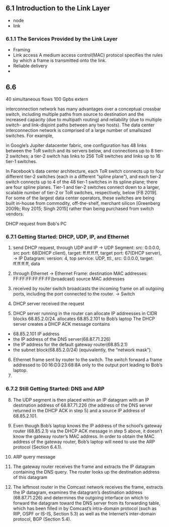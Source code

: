 ## 6.1 Introduction to the Link Layer
+ node
+ link

###  6.1.1 The Services Provided by the Link Layer
+ Framing
+ Link access
  A medium access control(MAC) protocol specifies the rules by which a frame is transmitted onto the link.
+ Reliable delivery
+

## 6.6
40 simultaneous flows
100 Gpbs extern



interconnection network has many advantages over a conceptual crossbar switch,
including multiple paths from source to destination and the increased capacity (due
to multipath routing) and reliability (due to multiple switch- and link-disjoint paths
between any two hosts).
The data center interconnection network is comprised of a large number of smallsized
switches. For example,

in Google’s Jupiter datacenter fabric, one configuration has
48 links between the ToR switch and its servers below, and connections up to 8 tier-2 switches;
a tier-2 switch has links to 256 ToR switches and links up to 16 tier-1 switches.

In Facebook’s data center architecture,
each ToR switch connects up to four different tier-2 switches (each in a different “spline plane”), and each tier-2 switch connects
up to 4 of the 48 tier-1 switches in its spline plane; there are four spline planes. Tier-1 and
tier-2 switches connect down to a larger, scalable number of tier-2 or ToR switches, respectively,
below [FB 2019]. For some of the largest data center operators, these switches
are being built in-house from commodity, off-the-shelf, merchant silicon [Greenberg
2009b; Roy 2015; Singh 2015] rather than being purchased from switch vendors.

DHCP request from Bob's PC

### 6.7.1 Getting Started: DHCP, UDP, IP, and Ethernet
1. send DHCP request, through UDP and IP
-> UDP Segment:
    src: 0.0.0.0, src port: 68(DHCP client), target: ff.ff.ff.ff, target port: 67(DHCP server),
-> IP Datagram:
    version: 4, top service: UDP, ttl:, src: 0.0.0.0, target: ff.ff.ff.ff, data
2. through Ethernet
-> Ethernet Frame:
    destination MAC addresses: FF:FF:FF:FF:FF:FF(broadcast)
    source MAC addresses
3. received by router
switch broadcasts the
incoming frame on all outgoing ports, including the port connected to the
router.
-> Switch

4. DHCP server received the request

5. DHCP server running in the router can allocate IP addreesses in CIDR blocks 68.85.2.0/24.
allocates 68.85.2.101 to Bob’s laptop
The DHCP server creates a DHCP ACK message contains
  + 68.85.2.101 IP address
  + the IP address of the DNS server(68.87.71.226)
  + the IP address for the default gateway router(68.85.2.1)
  + the subnet block(68.85.2.0/24) (equivalently, the “network mask”).

6. Ethernet frame sent by router to the switch. The switch forward a frame addressed to 00:16:D3:23:68:8A only to the output port leading to Bob’s laptop.
7.

### 6.7.2 Still Getting Started: DNS and ARP
8. The UDP segment is then placed within an IP datagram with an IP destination address of 68.87.71.226 (the address of the DNS server returned in the DHCP ACK in step 5) and a source IP address of 68.85.2.101.

9. Even though Bob’s laptop knows the IP address of the school’s gateway router (68.85.2.1) via the DHCP ACK message in step 5 above, it doesn’t know the gateway router’s MAC address. In order to obtain the MAC address of the gateway router, Bob’s laptop will need to use the ARP protocol (Section 6.4.1).

10. ARP query message

14. The gateway router receives the frame and extracts the IP datagram containing the DNS query. The router looks up the destination address of this datagram

15. The leftmost router in the Comcast network receives the frame, extracts the
IP datagram, examines the datagram’s destination address (68.87.71.226) and
determines the outgoing interface on which to forward the datagram toward the
DNS server from its forwarding table, which has been filled in by Comcast’s
intra-domain protocol (such as RIP, OSPF or IS-IS, Section 5.3) as well as the
Internet’s inter-domain protocol, BGP (Section 5.4).

